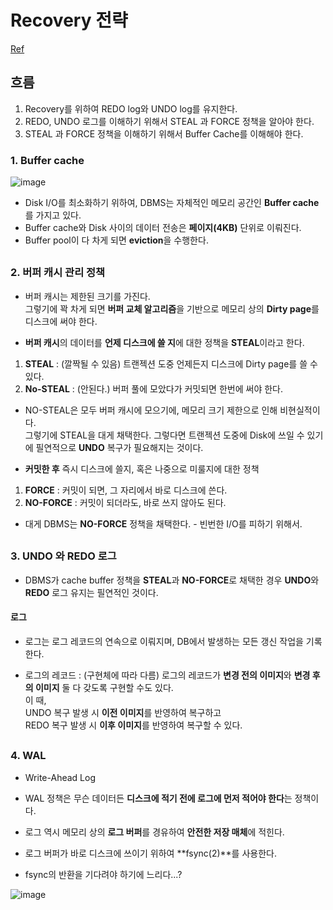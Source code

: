 
# Recovery 전략  
[Ref](https://d2.naver.com/helloworld/407507)  

## 흐름  

1. Recovery를 위하여 REDO log와 UNDO log를 유지한다.  
2. REDO, UNDO 로그를 이해하기 위해서 STEAL 과 FORCE 정책을 알아야 한다.  
3. STEAL 과 FORCE 정책을 이해하기 위해서 Buffer Cache를 이해해야 한다.  


### 1. Buffer cache  
![image](https://user-images.githubusercontent.com/62331555/81323481-69274500-90d0-11ea-869a-c3fa1b3b0db6.png)  

* Disk I/O를 최소화하기 위하여, DBMS는 자체적인 메모리 공간인 **Buffer cache**를 가지고 있다.  
* Buffer cache와 Disk 사이의 데이터 전송은 **페이지(4KB)** 단위로 이뤄진다.  
* Buffer pool이 다 차게 되면 **eviction**을 수행한다.  

##  

### 2. 버퍼 캐시 관리 정책  
* 버퍼 캐시는 제한된 크기를 가진다.  
그렇기에 꽉 차게 되면 **버퍼 교체 알고리즘**을 기반으로 메모리 상의 **Dirty page**를 디스크에 써야 한다.  

* **버퍼 캐시**의 데이터를 **언제 디스크에 쓸 지**에 대한 정책을 **STEAL**이라고 한다.  

1. **STEAL** : (깔짝될 수 있음) 트랜젝션 도중 언제든지 디스크에 Dirty page를 쓸 수 있다.  
2. **No-STEAL** : (안된다.) 버퍼 풀에 모았다가 커밋되면 한번에 써야 한다.  

* NO-STEAL은 모두 버퍼 캐시에 모으기에, 메모리 크기 제한으로 인해 비현실적이다.  
그렇기에 STEAL을 대게 채택한다. 그렇다면 트랜젝션 도중에 Disk에 쓰일 수 있기에 필연적으로 **UNDO** 복구가 필요해지는 것이다.  


* **커밋한 후** 즉시 디스크에 쓸지, 혹은 나중으로 미룰지에 대한 정책  

1. **FORCE** : 커밋이 되면, 그 자리에서 바로 디스크에 쓴다.  
2. **NO-FORCE** : 커밋이 되더라도, 바로 쓰지 않아도 된다.  

* 대게 DBMS는 **NO-FORCE** 정책을 채택한다. - 빈번한 I/O를 피하기 위해서.  

##  

### 3. UNDO 와 REDO 로그  
* DBMS가 cache buffer 정책을 **STEAL**과 **NO-FORCE**로 채택한 경우 **UNDO**와 **REDO** 로그 유지는 필연적인 것이다.  


#### 로그  
* 로그는 로그 레코드의 연속으로 이뤄지며, DB에서 발생하는 모든 갱신 작업을 기록한다.  

* 로그의 레코드 : (구현체에 따라 다름) 로그의 레코드가 **변경 전의 이미지**와 **변경 후의 이미지** 둘 다 갖도록 구현할 수도 있다.  
이 때,  
UNDO 복구 발생 시 **이전 이미지**를 반영하여 복구하고  
REDO 복구 발생 시 **이후 이미지**를 반영하여 복구할 수 있다.  

##  

### 4. WAL  
* Write-Ahead Log  

* WAL 정책은 무슨 데이터든 **디스크에 적기 전에 로그에 먼저 적어야 한다**는 정책이다.  

* 로그 역시 메모리 상의 **로그 버퍼**를 경유하여 **안전한 저장 매체**에 적힌다.  
* 로그 버퍼가 바로 디스크에 쓰이기 위하여 **fsync(2)**를 사용한다.  
* fsync의 반환을 기다려야 하기에 느리다...?  

![image](https://user-images.githubusercontent.com/62331555/81323481-69274500-90d0-11ea-869a-c3fa1b3b0db6.png)  























































